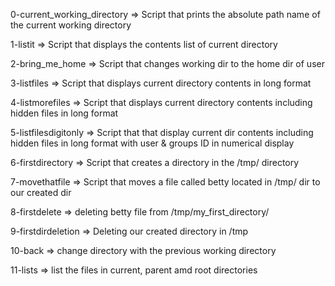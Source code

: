 0-current_working_directory => Script that prints the absolute path name of the current working directory

1-listit => Script that displays the contents list of current directory

2-bring_me_home => Script that changes working dir to the home dir of user

3-listfiles => Script that displays current directory contents in long format

4-listmorefiles => Script that displays current directory contents including hidden files in long format

5-listfilesdigitonly => Script that that display current dir contents including hidden files in long format with user & groups ID in numerical display

6-firstdirectory => Script that creates a directory in the /tmp/ directory

7-movethatfile => Script that moves a file called betty located in /tmp/ dir to our created dir

8-firstdelete => deleting betty file from /tmp/my_first_directory/
 
9-firstdirdeletion => Deleting our created directory in /tmp

10-back => change directory with the previous working directory

11-lists => list the files in current, parent amd root directories

